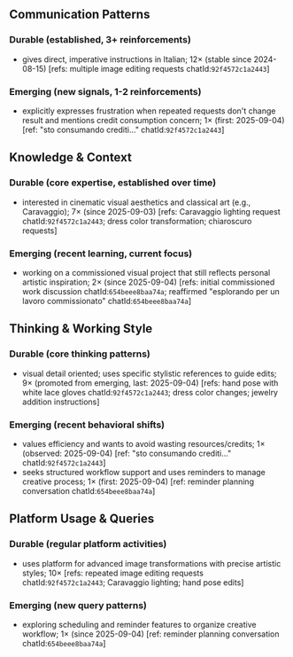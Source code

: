 ## Communication Patterns
### Durable (established, 3+ reinforcements)
- gives direct, imperative instructions in Italian; 12× (stable since 2024-08-15) [refs: multiple image editing requests chatId:`92f4572c1a2443`]

### Emerging (new signals, 1-2 reinforcements)
- explicitly expresses frustration when repeated requests don't change result and mentions credit consumption concern; 1× (first: 2025-09-04) [ref: "sto consumando crediti..." chatId:`92f4572c1a2443`]

## Knowledge & Context
### Durable (core expertise, established over time)
- interested in cinematic visual aesthetics and classical art (e.g., Caravaggio); 7× (since 2025-09-03) [refs: Caravaggio lighting request chatId:`92f4572c1a2443`; dress color transformation; chiaroscuro requests]

### Emerging (recent learning, current focus)  
- working on a commissioned visual project that still reflects personal artistic inspiration; 2× (since 2025-09-04) [refs: initial commissioned work discussion chatId:`654beee8baa74a`; reaffirmed "esplorando per un lavoro commissionato" chatId:`654beee8baa74a`]

## Thinking & Working Style
### Durable (core thinking patterns)
- visual detail oriented; uses specific stylistic references to guide edits; 9× (promoted from emerging, last: 2025-09-04) [refs: hand pose with white lace gloves chatId:`92f4572c1a2443`; dress color changes; jewelry addition instructions]

### Emerging (recent behavioral shifts)
- values efficiency and wants to avoid wasting resources/credits; 1× (observed: 2025-09-04) [ref: "sto consumando crediti..." chatId:`92f4572c1a2443`]
- seeks structured workflow support and uses reminders to manage creative process; 1× (first: 2025-09-04) [ref: reminder planning conversation chatId:`654beee8baa74a`]

## Platform Usage & Queries
### Durable (regular platform activities)
- uses platform for advanced image transformations with precise artistic styles; 10× [refs: repeated image editing requests chatId:`92f4572c1a2443`; Caravaggio lighting; hand pose edits]

### Emerging (new query patterns)
- exploring scheduling and reminder features to organize creative workflow; 1× (since 2025-09-04) [ref: reminder planning conversation chatId:`654beee8baa74a`]
